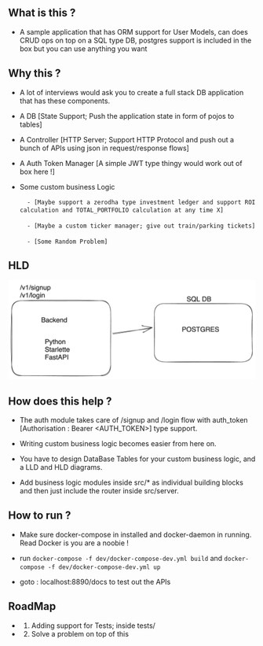 ## What is this ?
- A sample application that has ORM support for User Models, can does CRUD ops on top on a SQL type DB, postgres support is included in the box but you can use anything you want 


## Why this ? 
- A lot of interviews would ask you to create a full stack DB application that has these components. 
- A DB [State Support; Push the application state in form of pojos to tables]
- A Controller [HTTP Server; Support HTTP Protocol and push out a bunch of APIs using json in request/response flows]
- A Auth Token Manager [A simple JWT type thingy would work out of box here !]
- Some custom business Logic 
        
        - [Maybe support a zerodha type investment ledger and support ROI calculation and TOTAL_PORTFOLIO calculation at any time X]
        
        - [Maybe a custom ticker manager; give out train/parking tickets]
        
        - [Some Random Problem]


## HLD
![HLD_IMAGE](./images/hld.png)

## How does this help ?
- The auth module takes care of /signup and /login flow with auth_token [Authorisation : Bearer <AUTH_TOKEN>] type support.

- Writing custom business logic becomes easier from here on. 

- You have to design DataBase Tables for your custom business logic, and a LLD and HLD diagrams.

- Add business logic modules inside src/* as individual building blocks and then just include the router inside src/server. 

## How to run ? 
- Make sure docker-compose in installed and docker-daemon in running. Read Docker is you are a noobie !

- run `docker-compose -f dev/docker-compose-dev.yml build` and `docker-compose -f dev/docker-compose-dev.yml up`

- goto : localhost:8890/docs to test out the APIs


## RoadMap 
- 1. Adding support for Tests; inside tests/
- 2. Solve a problem on top of this


 





